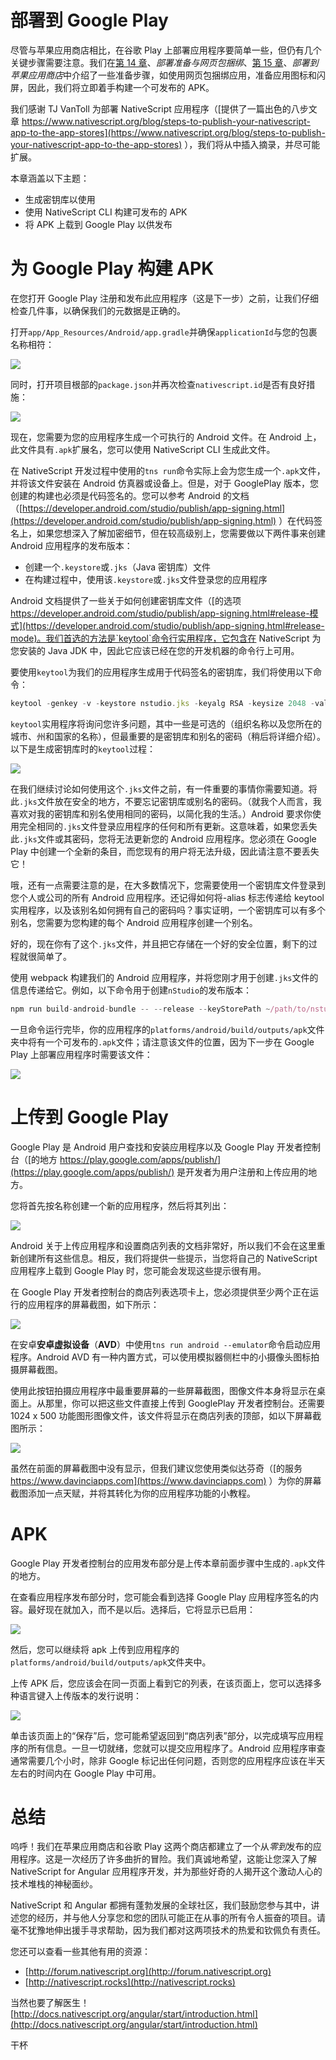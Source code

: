 # 部署到 Google Play

尽管与苹果应用商店相比，在谷歌 Play 上部署应用程序要简单一些，但仍有几个关键步骤需要注意。我们在[第 14 章](14.html#4IRMK0-289fe2426d594f99a90e4363b2c9c34d)、*部署准备与网页包捆绑*、[第 15 章](15.html#4REBM0-289fe2426d594f99a90e4363b2c9c34d)、*部署到苹果应用商店*中介绍了一些准备步骤，如使用网页包捆绑应用，准备应用图标和闪屏，因此，我们将立即着手构建一个可发布的 APK。

我们感谢 TJ VanToll 为部署 NativeScript 应用程序（[提供了一篇出色的八步文章 https://www.nativescript.org/blog/steps-to-publish-your-nativescript-app-to-the-app-stores](https://www.nativescript.org/blog/steps-to-publish-your-nativescript-app-to-the-app-stores) ），我们将从中插入摘录，并尽可能扩展。

本章涵盖以下主题：

*   生成密钥库以使用
*   使用 NativeScript CLI 构建可发布的 APK
*   将 APK 上载到 Google Play 以供发布

# 为 Google Play 构建 APK

在您打开 Google Play 注册和发布此应用程序（这是下一步）之前，让我们仔细检查几件事，以确保我们的元数据是正确的。

打开`app/App_Resources/Android/app.gradle`并确保`applicationId`与您的包裹名称相符：

![](img/00075.jpeg)

同时，打开项目根部的`package.json`并再次检查`nativescript.id`是否有良好措施：

![](img/00076.jpeg)

现在，您需要为您的应用程序生成一个可执行的 Android 文件。在 Android 上，此文件具有`.apk`扩展名，您可以使用 NativeScript CLI 生成此文件。

在 NativeScript 开发过程中使用的`tns run`命令实际上会为您生成一个`.apk`文件，并将该文件安装在 Android 仿真器或设备上。但是，对于 GooglePlay 版本，您创建的构建也必须是代码签名的。您可以参考 Android 的文档（[https://developer.android.com/studio/publish/app-signing.html](https://developer.android.com/studio/publish/app-signing.html) ）在代码签名上，如果您想深入了解加密细节，但在较高级别上，您需要做以下两件事来创建 Android 应用程序的发布版本：

*   创建一个`.keystore`或`.jks`（Java 密钥库）文件
*   在构建过程中，使用该`.keystore`或`.jks`文件登录您的应用程序

Android 文档提供了一些关于如何创建密钥库文件（[的选项 https://developer.android.com/studio/publish/app-signing.html#release-模式](https://developer.android.com/studio/publish/app-signing.html#release-mode)。我们首选的方法是`keytool`命令行实用程序，它包含在 NativeScript 为您安装的 Java JDK 中，因此它应该已经在您的开发机器的命令行上可用。

要使用`keytool`为我们的应用程序生成用于代码签名的密钥库，我们将使用以下命令：

```ts
keytool -genkey -v -keystore nstudio.jks -keyalg RSA -keysize 2048 -validity 10000 -alias nstudio
```

`keytool`实用程序将询问您许多问题，其中一些是可选的（组织名称以及您所在的城市、州和国家的名称），但最重要的是密钥库和别名的密码（稍后将详细介绍）。以下是生成密钥库时的`keytool`过程：

![](img/00077.jpeg)

在我们继续讨论如何使用这个`.jks`文件之前，有一件重要的事情你需要知道。将此`.jks`文件放在安全的地方，不要忘记密钥库或别名的密码。（就我个人而言，我喜欢对我的密钥库和别名使用相同的密码，以简化我的生活。）Android 要求你使用完全相同的`.jks`文件登录应用程序的任何和所有更新。这意味着，如果您丢失此`.jks`文件或其密码，您将无法更新您的 Android 应用程序。您必须在 Google Play 中创建一个全新的条目，而您现有的用户将无法升级，因此请注意不要丢失它！

哦，还有一点需要注意的是，在大多数情况下，您需要使用一个密钥库文件登录到您个人或公司的所有 Android 应用程序。还记得如何将-alias 标志传递给 keytool 实用程序，以及该别名如何拥有自己的密码吗？事实证明，一个密钥库可以有多个别名，您需要为您构建的每个 Android 应用程序创建一个别名。

好的，现在你有了这个`.jks`文件，并且把它存储在一个好的安全位置，剩下的过程就很简单了。

使用 webpack 构建我们的 Android 应用程序，并将您刚才用于创建`.jks`文件的信息传递给它。例如，以下命令用于创建`nStudio`的发布版本：

```ts
npm run build-android-bundle -- --release --keyStorePath ~/path/to/nstudio.jks --keyStorePassword our-pass --keyStoreAlias nstudio --keyStoreAliasPassword our-alias-pass
```

一旦命令运行完毕，你的应用程序的`platforms/android/build/outputs/apk`文件夹中将有一个可发布的`.apk`文件；请注意该文件的位置，因为下一步在 Google Play 上部署应用程序时需要该文件：

![](img/00078.jpeg)

# 上传到 Google Play

Google Play 是 Android 用户查找和安装应用程序以及 Google Play 开发者控制台（[的地方 https://play.google.com/apps/publish/](https://play.google.com/apps/publish/) 是开发者为用户注册和上传应用的地方。

您将首先按名称创建一个新的应用程序，然后将其列出：

![](img/00079.jpeg)

Android 关于上传应用程序和设置商店列表的文档非常好，所以我们不会在这里重新创建所有这些信息。相反，我们将提供一些提示，当您将自己的 NativeScript 应用程序上载到 Google Play 时，您可能会发现这些提示很有用。

在 Google Play 开发者控制台的商店列表选项卡上，您必须提供至少两个正在运行的应用程序的屏幕截图，如下所示：

![](img/00080.jpeg)

在安卓**安卓虚拟设备**（**AVD**）中使用`tns run android --emulator`命令启动应用程序。Android AVD 有一种内置方式，可以使用模拟器侧栏中的小摄像头图标拍摄屏幕截图。

使用此按钮拍摄应用程序中最重要屏幕的一些屏幕截图，图像文件本身将显示在桌面上。从那里，你可以把这些文件直接上传到 GooglePlay 开发者控制台。还需要 1024 x 500 功能图形图像文件，该文件将显示在商店列表的顶部，如以下屏幕截图所示：

![](img/00081.jpeg)

虽然在前面的屏幕截图中没有显示，但我们建议您使用类似达芬奇（[的服务 https://www.davinciapps.com](https://www.davinciapps.com) ）为你的屏幕截图添加一点天赋，并将其转化为你的应用程序功能的小教程。

# APK

Google Play 开发者控制台的应用发布部分是上传本章前面步骤中生成的`.apk`文件的地方。

在查看应用程序发布部分时，您可能会看到选择 Google Play 应用程序签名的内容。最好现在就加入，而不是以后。选择后，它将显示已启用：

![](img/00082.jpeg)

然后，您可以继续将 apk 上传到应用程序的`platforms/android/build/outputs/apk`文件夹中。

上传 APK 后，您应该会在同一页面上看到它的列表，在该页面上，您可以选择多种语言键入上传版本的发行说明：

![](img/00083.jpeg)

单击该页面上的“保存”后，您可能希望返回到“商店列表”部分，以完成填写应用程序的所有信息。一旦一切就绪，您就可以提交应用程序了。Android 应用程序审查通常需要几个小时，除非 Google 标记出任何问题，否则您的应用程序应该在半天左右的时间内在 Google Play 中可用。

# 总结

呜呼！我们在苹果应用商店和谷歌 Play 这两个商店都建立了一个从*零到*发布的应用程序。这是一次经历了许多曲折的冒险。我们真诚地希望，这能让您深入了解 NativeScript for Angular 应用程序开发，并为那些好奇的人揭开这个激动人心的技术堆栈的神秘面纱。

NativeScript 和 Angular 都拥有蓬勃发展的全球社区，我们鼓励您参与其中，讲述您的经历，并与他人分享您和您的团队可能正在从事的所有令人振奋的项目。请毫不犹豫地伸出援手寻求帮助，因为我们都对这两项技术的热爱和钦佩负有责任。

您还可以查看一些其他有用的资源：

*   [http://forum.nativescript.org](http://forum.nativescript.org)
*   [http://nativescript.rocks](http://nativescript.rocks)

当然也要了解医生！
[http://docs.nativescript.org/angular/start/introduction.html](http://docs.nativescript.org/angular/start/introduction.html)

干杯